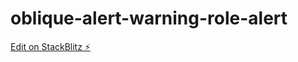 # oblique-alert-warning-role-alert

[Edit on StackBlitz ⚡️](https://stackblitz.com/edit/oblique-alert-error-role-alert-hwlqsh)